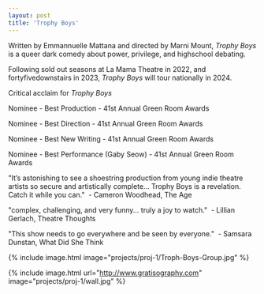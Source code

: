 ```yaml
---
layout: post
title: 'Trophy Boys'
---
```

Written by Emmannuelle Mattana and directed by Marni Mount, _Trophy Boys_ is a queer dark comedy about power, privilege, and highschool debating. 

Following sold out seasons at La Mama Theatre in 2022, and fortyfivedownstairs in 2023, _Trophy Boys_ will tour nationally in 2024. 

Critical acclaim for _Trophy Boys_

Nominee - Best Production - 41st Annual Green Room Awards

Nominee - Best Direction - 41st Annual Green Room Awards

Nominee - Best New Writing - 41st Annual Green Room Awards

Nominee - Best Performance (Gaby Seow) - 41st Annual Green Room Awards


"It’s astonishing to see a shoestring production from young indie theatre artists so secure and artistically complete... Trophy Boys is a revelation. Catch it while you can."
 - Cameron Woodhead, The Age

 "complex, challenging, and very funny... truly a joy to watch."
 - Lillian Gerlach, Theatre Thoughts

 "This show needs to go everywhere and be seen by everyone."
 - Samsara Dunstan, What Did She Think


{% include image.html image="projects/proj-1/Troph-Boys-Group.jpg" %}

{% include image.html url="http://www.gratisography.com" image="projects/proj-1/wall.jpg" %}
